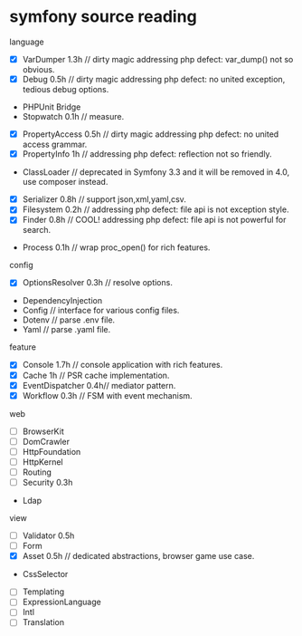 # symfony source reading

language
- [x] VarDumper 1.3h // dirty magic addressing php defect: var_dump() not so obvious.
- [x] Debug 0.5h // dirty magic addressing php defect: no united exception, tedious debug options.
- PHPUnit Bridge
- Stopwatch 0.1h // measure.
- [x] PropertyAccess 0.5h // dirty magic addressing php defect: no united access grammar.
- [x] PropertyInfo 1h // addressing php defect: reflection not so friendly.
- ClassLoader // deprecated in Symfony 3.3 and it will be removed in 4.0, use composer instead.
- [x] Serializer 0.8h // support json,xml,yaml,csv.
- [x] Filesystem 0.2h // addressing php defect: file api is not exception style.
- [x] Finder 0.8h // COOL! addressing php defect: file api is not powerful for search.
- Process 0.1h // wrap proc_open() for rich features.

config
- [x] OptionsResolver 0.3h // resolve options.
- DependencyInjection
- Config // interface for various config files.
- Dotenv // parse .env file.
- Yaml // parse .yaml file.

feature
- [x] Console 1.7h // console application with rich features.
- [x] Cache 1h // PSR cache implementation.
- [x] EventDispatcher 0.4h// mediator pattern.
- [x] Workflow 0.3h // FSM with event mechanism.

web
- [ ] BrowserKit
- [ ] DomCrawler
- [ ] HttpFoundation
- [ ] HttpKernel
- [ ] Routing
- [ ] Security 0.3h
- Ldap

view
- [ ] Validator 0.5h
- [ ] Form
- [x] Asset 0.5h // dedicated abstractions, browser game use case.
- CssSelector
- [ ] Templating
- [ ] ExpressionLanguage
- [ ] Intl
- [ ] Translation